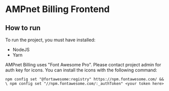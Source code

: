 # AMPnet Billing Frontend

## How to run

To run the project, you must have installed:

- NodeJS
- Yarn

AMPnet Billing uses "Font Awesome Pro". Please contact project admin for auth key for icons. 
You can install the icons with the following command: 

``
npm config set "@fortawesome:registry" https://npm.fontawesome.com/ && \
  npm config set "//npm.fontawesome.com/:_authToken" <your token here>
``